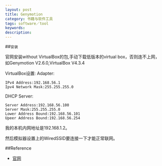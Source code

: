 ```yaml
---
layout: post
title: Genymotion
category: 书籍与软件工具
tags: software／tool
keywords: 
description: 
---
```


##`安装`

官网安装without VirtualBox的包,手动下载低版本的virtual box，否则连不上网，如Genymotion V2.6.0,VirtualBox V4.3.4

VirtualBox设置:
Adapter:

	IPv4 Address:192.168.56.1
	Ipv4 Network Mask:255.255.255.0
DHCP Server:

	Server Address:192.168.56.100
	Server Mask:255.255.255.0
	Lower Address Bound:192.168.56.101
	Upeer Address Bound:192.168.56.254

我的本机内网地址是192.168.1.2。

然后模拟器设置上的WiredSSID要连接一下才能正常联网。

##Reference

* [官网](https://www.genymotion.com/download/)

